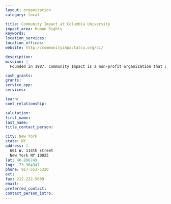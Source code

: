 ```yaml
---
layout: organization
category: local

title: Community Impact at Columbia University
impact_area: Human Rights
keywords: 
location_services: 
location_offices: 
website: http://communityimpactatcu.org/ci/

description: 
mission: |
  Founded in 1987, Community Impact is a non-profit organization that provides food, clothing, shelter, education, job training, and companionship for residents in the surrounding Harlem, Washington Heights, and Morningside Heights communities. A dedicated corps of faculty, staff, and more than 950 Columbia University student volunteers participate in 25 different community service programs that serve over 16,000 people each year. Community Impact also partners with 100 community organizations.

cash_grants: 
grants: 
service_opp: 
services: 

learn: 
cont_relationship: 

salutation: 
first_name: 
last_name: 
title_contact_person: 

city: New York
state: NY
address: |
  601 W. 114th street  
  New York NY 10025
lat: 40.806749
lng: -73.964947
phone: 917-553-5320
ext: 
fax: 212-222-5609
email: 
preferred_contact: 
contact_person_intro: 
---
```

